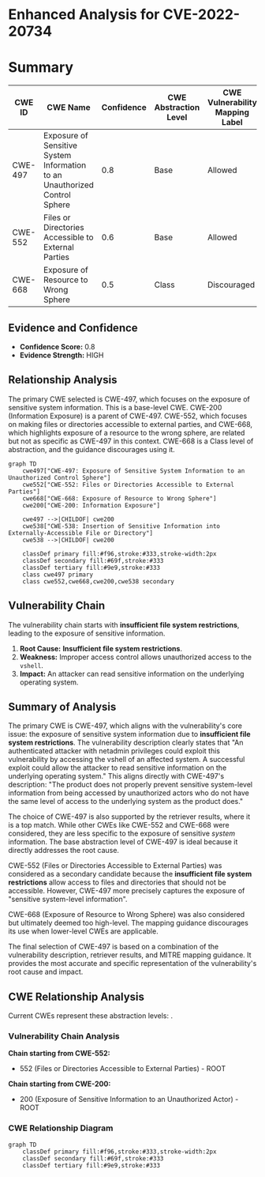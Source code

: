# Enhanced Analysis for CVE-2022-20734

# Summary
| CWE ID | CWE Name | Confidence | CWE Abstraction Level | CWE Vulnerability Mapping Label | CWE-Vulnerability Mapping Notes |
|---|---|---|---|---|---|
| CWE-497 | Exposure of Sensitive System Information to an Unauthorized Control Sphere | 0.8 | Base | Allowed | Primary CWE |
| CWE-552 | Files or Directories Accessible to External Parties | 0.6 | Base | Allowed | Secondary Candidate |
| CWE-668 | Exposure of Resource to Wrong Sphere | 0.5 | Class | Discouraged | Secondary Candidate |

## Evidence and Confidence

*   **Confidence Score:** 0.8
*   **Evidence Strength:** HIGH

## Relationship Analysis
The primary CWE selected is CWE-497, which focuses on the exposure of sensitive system information. This is a base-level CWE. CWE-200 (Information Exposure) is a parent of CWE-497. CWE-552, which focuses on making files or directories accessible to external parties, and CWE-668, which highlights exposure of a resource to the wrong sphere, are related but not as specific as CWE-497 in this context. CWE-668 is a Class level of abstraction, and the guidance discourages using it.

```mermaid
graph TD
    cwe497["CWE-497: Exposure of Sensitive System Information to an Unauthorized Control Sphere"]
    cwe552["CWE-552: Files or Directories Accessible to External Parties"]
    cwe668["CWE-668: Exposure of Resource to Wrong Sphere"]
    cwe200["CWE-200: Information Exposure"]
    
    cwe497 -->|CHILDOF| cwe200
    cwe538["CWE-538: Insertion of Sensitive Information into Externally-Accessible File or Directory"]
    cwe538 -->|CHILDOF| cwe200
    
    classDef primary fill:#f96,stroke:#333,stroke-width:2px
    classDef secondary fill:#69f,stroke:#333
    classDef tertiary fill:#9e9,stroke:#333
    class cwe497 primary
    class cwe552,cwe668,cwe200,cwe538 secondary
```

## Vulnerability Chain
The vulnerability chain starts with **insufficient file system restrictions**, leading to the exposure of sensitive information.

1.  **Root Cause:** **Insufficient file system restrictions**.
2.  **Weakness:** Improper access control allows unauthorized access to the `vshell`.
3.  **Impact:** An attacker can read sensitive information on the underlying operating system.

## Summary of Analysis
The primary CWE is CWE-497, which aligns with the vulnerability's core issue: the exposure of sensitive system information due to **insufficient file system restrictions**. The vulnerability description clearly states that "An authenticated attacker with netadmin privileges could exploit this vulnerability by accessing the vshell of an affected system. A successful exploit could allow the attacker to read sensitive information on the underlying operating system." This aligns directly with CWE-497's description: "The product does not properly prevent sensitive system-level information from being accessed by unauthorized actors who do not have the same level of access to the underlying system as the product does."

The choice of CWE-497 is also supported by the retriever results, where it is a top match. While other CWEs like CWE-552 and CWE-668 were considered, they are less specific to the exposure of sensitive *system* information. The base abstraction level of CWE-497 is ideal because it directly addresses the root cause.

CWE-552 (Files or Directories Accessible to External Parties) was considered as a secondary candidate because the **insufficient file system restrictions** allow access to files and directories that should not be accessible. However, CWE-497 more precisely captures the exposure of "sensitive system-level information".

CWE-668 (Exposure of Resource to Wrong Sphere) was also considered but ultimately deemed too high-level. The mapping guidance discourages its use when lower-level CWEs are applicable.

The final selection of CWE-497 is based on a combination of the vulnerability description, retriever results, and MITRE mapping guidance. It provides the most accurate and specific representation of the vulnerability's root cause and impact.


## CWE Relationship Analysis

Current CWEs represent these abstraction levels: .


### Vulnerability Chain Analysis

**Chain starting from CWE-552:**
- 552 (Files or Directories Accessible to External Parties) - ROOT


**Chain starting from CWE-200:**
- 200 (Exposure of Sensitive Information to an Unauthorized Actor) - ROOT



### CWE Relationship Diagram

```mermaid
graph TD
    classDef primary fill:#f96,stroke:#333,stroke-width:2px
    classDef secondary fill:#69f,stroke:#333
    classDef tertiary fill:#9e9,stroke:#333
```
